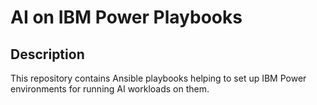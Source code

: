# AI on IBM Power Playbooks

## Description

This repository contains Ansible playbooks helping to set up IBM Power environments for running AI workloads on them.
